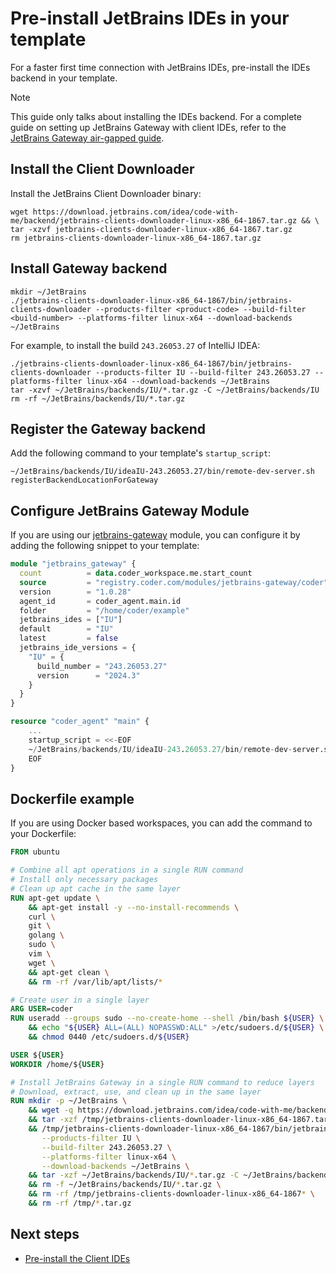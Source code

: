 # Pre-install JetBrains IDEs in your template

For a faster first time connection with JetBrains IDEs, pre-install the IDEs backend in your template.

> [!NOTE]
> This guide only talks about installing the IDEs backend. For a complete guide on setting up JetBrains Gateway with client IDEs, refer to the [JetBrains Gateway air-gapped guide](./jetbrains-airgapped.md).

## Install the Client Downloader

Install the JetBrains Client Downloader binary:

```shell
wget https://download.jetbrains.com/idea/code-with-me/backend/jetbrains-clients-downloader-linux-x86_64-1867.tar.gz && \
tar -xzvf jetbrains-clients-downloader-linux-x86_64-1867.tar.gz
rm jetbrains-clients-downloader-linux-x86_64-1867.tar.gz
```

## Install Gateway backend

```shell
mkdir ~/JetBrains
./jetbrains-clients-downloader-linux-x86_64-1867/bin/jetbrains-clients-downloader --products-filter <product-code> --build-filter <build-number> --platforms-filter linux-x64 --download-backends ~/JetBrains
```

For example, to install the build `243.26053.27` of IntelliJ IDEA:

```shell
./jetbrains-clients-downloader-linux-x86_64-1867/bin/jetbrains-clients-downloader --products-filter IU --build-filter 243.26053.27 --platforms-filter linux-x64 --download-backends ~/JetBrains
tar -xzvf ~/JetBrains/backends/IU/*.tar.gz -C ~/JetBrains/backends/IU
rm -rf ~/JetBrains/backends/IU/*.tar.gz
```

## Register the Gateway backend

Add the following command to your template's `startup_script`:

```shell
~/JetBrains/backends/IU/ideaIU-243.26053.27/bin/remote-dev-server.sh registerBackendLocationForGateway
```

## Configure JetBrains Gateway Module

If you are using our [jetbrains-gateway](https://registry.coder.com/modules/coder/jetbrains-gateway) module, you can configure it by adding the following snippet to your template:

```tf
module "jetbrains_gateway" {
  count          = data.coder_workspace.me.start_count
  source         = "registry.coder.com/modules/jetbrains-gateway/coder"
  version        = "1.0.28"
  agent_id       = coder_agent.main.id
  folder         = "/home/coder/example"
  jetbrains_ides = ["IU"]
  default        = "IU"
  latest         = false
  jetbrains_ide_versions = {
    "IU" = {
      build_number = "243.26053.27"
      version      = "2024.3"
    }
  }
}

resource "coder_agent" "main" {
    ...
    startup_script = <<-EOF
    ~/JetBrains/backends/IU/ideaIU-243.26053.27/bin/remote-dev-server.sh registerBackendLocationForGateway
    EOF
}
```

## Dockerfile example

If you are using Docker based workspaces, you can add the command to your Dockerfile:

```dockerfile
FROM ubuntu

# Combine all apt operations in a single RUN command
# Install only necessary packages
# Clean up apt cache in the same layer
RUN apt-get update \
    && apt-get install -y --no-install-recommends \
    curl \
    git \
    golang \
    sudo \
    vim \
    wget \
    && apt-get clean \
    && rm -rf /var/lib/apt/lists/*

# Create user in a single layer
ARG USER=coder
RUN useradd --groups sudo --no-create-home --shell /bin/bash ${USER} \
    && echo "${USER} ALL=(ALL) NOPASSWD:ALL" >/etc/sudoers.d/${USER} \
    && chmod 0440 /etc/sudoers.d/${USER}

USER ${USER}
WORKDIR /home/${USER}

# Install JetBrains Gateway in a single RUN command to reduce layers
# Download, extract, use, and clean up in the same layer
RUN mkdir -p ~/JetBrains \
    && wget -q https://download.jetbrains.com/idea/code-with-me/backend/jetbrains-clients-downloader-linux-x86_64-1867.tar.gz -P /tmp \
    && tar -xzf /tmp/jetbrains-clients-downloader-linux-x86_64-1867.tar.gz -C /tmp \
    && /tmp/jetbrains-clients-downloader-linux-x86_64-1867/bin/jetbrains-clients-downloader \
       --products-filter IU \
       --build-filter 243.26053.27 \
       --platforms-filter linux-x64 \
       --download-backends ~/JetBrains \
    && tar -xzf ~/JetBrains/backends/IU/*.tar.gz -C ~/JetBrains/backends/IU \
    && rm -f ~/JetBrains/backends/IU/*.tar.gz \
    && rm -rf /tmp/jetbrains-clients-downloader-linux-x86_64-1867* \
    && rm -rf /tmp/*.tar.gz
```

## Next steps

- [Pre-install the Client IDEs](./jetbrains-airgapped.md#1-deploy-the-server-and-install-the-client-downloader)
